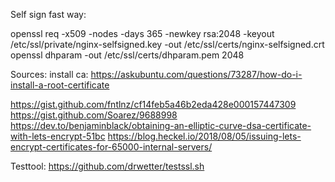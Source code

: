 Self sign fast way:

openssl req -x509 -nodes -days 365 -newkey rsa:2048 -keyout /etc/ssl/private/nginx-selfsigned.key -out /etc/ssl/certs/nginx-selfsigned.crt
openssl dhparam -out /etc/ssl/certs/dhparam.pem 2048


Sources: 
install ca:
https://askubuntu.com/questions/73287/how-do-i-install-a-root-certificate

https://gist.github.com/fntlnz/cf14feb5a46b2eda428e000157447309
https://gist.github.com/Soarez/9688998
https://dev.to/benjaminblack/obtaining-an-elliptic-curve-dsa-certificate-with-lets-encrypt-51bc
https://blog.heckel.io/2018/08/05/issuing-lets-encrypt-certificates-for-65000-internal-servers/

Testtool:
https://github.com/drwetter/testssl.sh

